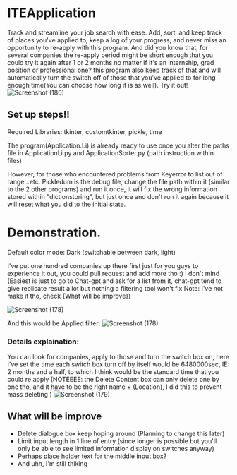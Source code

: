 # ITEApplication
Track and streamline your job search with ease. Add, sort, and keep track of places you've applied to, keep a log of your progress, and never miss an opportunity to re-apply with this program. And did you know that, for several companies the re-apply period might be short enough that you could try it again after 1 or 2 months no matter if it's an internship, grad position or professional one? this program also keep track of that and will automatically turn the switch off of those that you've applied to for long enough time(You can choose how long it is as well). Try it out!
![Screenshot (180)](https://user-images.githubusercontent.com/76143641/218628040-080fdb16-b7af-4eb1-a05a-97e752be39c3.png)

## Set up steps!!
Required Libraries: tkinter, customtkinter, pickle, time

The program(Application.Li) is already ready to use once you alter the paths file in ApplicationLi.py and ApplicationSorter.py (path instruction within files)

However, for those who encountered problems from Keyerror to list out of range ..etc. Pickledum is the debug file, change the file path within it (similar to the 2 other programs) and run it once, it will fix the wrong information stored within "dictionstoring", but just once and don't run it again because it will reset what you did to the initial state.


# Demonstration.
Default color mode: Dark (switchable between dark, light)

I've put one hundred companies up there first just for you guys to experience it out, you could pull request and add more tho :) I don't mind (Easiest is just to go to Chat-gpt and ask for a list from it, chat-gpt tend to give replicate result a lot but nothing a filtering tool won't fix Note: I've not make it tho, check {What will be improve})

![Screenshot (178)](https://user-images.githubusercontent.com/76143641/218625474-3b37f745-1e88-476b-8782-f309cc134780.png)

And this would be Applied filter:
![Screenshot (178)](https://user-images.githubusercontent.com/76143641/218627076-c76d462c-7842-4c2d-ba67-bea973c99422.png)

### Details explaination:
You can look for companies, apply to those and turn the switch box on, here I've set the time each switch box turn off by itself would be 6480000sec, IE: 2 months and a half, to which I think would be the standard time that you could re apply (NOTEEEE: the Delete Content box can only delete one by one tho, and it have to be the right name + (Location), I did this to prevent mass deleting )
![Screenshot (179)](https://user-images.githubusercontent.com/76143641/218627146-a4f158a9-1fb9-4344-be69-16456af6589e.png)

## What will be improve
- Delete dialogue box keep hoping around (Planning to change this later)
- Limit input length in 1 line of entry (since longer is possible but you'll only be able to see limited information display on switches anyway)
- Perhaps place holder text for the middle input box?
- And uhh, I'm still thiking
